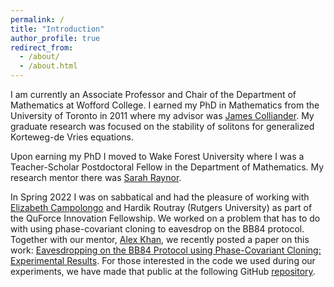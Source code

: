 ```yaml
---
permalink: /
title: "Introduction"
author_profile: true
redirect_from: 
  - /about/
  - /about.html
---
```


I am currently an Associate Professor and Chair of the Department of Mathematics at Wofford College. I earned my PhD in Mathematics from the University of Toronto in 2011 where my advisor was [James Colliander](https://colliand.com/). My graduate research was focused on the stability of solitons for generalized Korteweg-de Vries equations. 

Upon earning my PhD I moved to Wake Forest University where I was a Teacher-Scholar Postdoctoral Fellow in the Department of Mathematics. My research mentor there was [Sarah Raynor](https://math.wfu.edu/raynor). 

In Spring 2022 I was on sabbatical and had the pleasure of working with [Elizabeth Campolongo](https://egrace479.github.io/) and Hardik Routray (Rutgers University) as part of the QuForce Innovation Fellowship. We worked on a problem that has to do with using phase-covariant cloning to eavesdrop on the BB84 protocol. Together with our mentor, [Alex Khan](https://qlab.umd.edu/directory/alex-khan), we recently posted a paper on this work: [Eavesdropping on the BB84 Protocol using Phase-Covariant Cloning: Experimental Results](https://arxiv.org/abs/2409.16284). For those interested in the code we used during our experiments, we have made that public at the following GitHub [repository](https://github.com/egrace479/asymmetric-cloning-BB84).